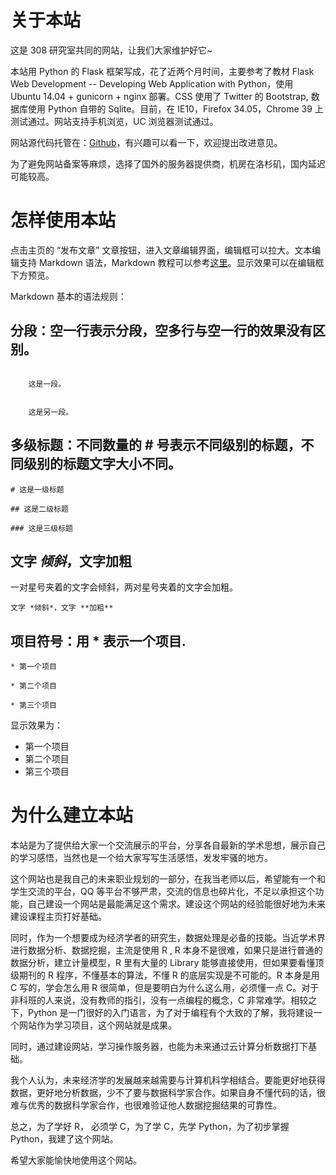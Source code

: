 # 关于本站
这是 308 研究室共同的网站，让我们大家维护好它~

本站用 Python 的 Flask 框架写成，花了近两个月时间，主要参考了教材 Flask Web Development -- Developing Web Application with Python，使用 Ubuntu 14.04 + gunicorn + nginx 部署。CSS 使用了 Twitter 的 Bootstrap, 数据库使用 Python 自带的 Sqlite。目前，在 IE10，Firefox 34.05，Chrome 39 上测试通过。网站支持手机浏览，UC 浏览器测试通过。

网站源代码托管在：[Github](https://github.com/chenzhou06/iiecon)，有兴趣可以看一下，欢迎提出改进意见。

为了避免网站备案等麻烦，选择了国外的服务器提供商，机房在洛杉矶，国内延迟可能较高。

# 怎样使用本站
点击主页的 “发布文章” 文章按钮，进入文章编辑界面，编辑框可以拉大。文本编辑支持 Markdown 语法，Markdown 教程可以参考[这里](http://www.ituring.com.cn/article/775)。显示效果可以在编辑框下方预览。

Markdown 基本的语法规则：

## 分段：空一行表示分段，空多行与空一行的效果没有区别。

<code>
    这是一段。</code>

<code></code>

<code>
    这是另一段。
</code>

## 多级标题：不同数量的 # 号表示不同级别的标题，不同级别的标题文字大小不同。

<code># 这是一级标题</code>

<code>## 这是二级标题</code>

<code>### 这是三级标题</code>

## 文字 *倾斜*，文字**加粗**

一对星号夹着的文字会倾斜，两对星号夹着的文字会加粗。

<code>文字 \*倾斜\*，文字 \*\*加粗\*\*</code>

## 项目符号：用 * 表示一个项目.

<code>* 第一个项目</code>

<code>* 第二个项目</code>

<code>* 第三个项目</code>

显示效果为：

* 第一个项目
* 第二个项目
* 第三个项目


# 为什么建立本站
本站是为了提供给大家一个交流展示的平台，分享各自最新的学术思想，展示自己的学习感悟，当然也是一个给大家写写生活感悟，发发牢骚的地方。

这个网站也是我自己的未来职业规划的一部分，在我当老师以后，希望能有一个和学生交流的平台，QQ 等平台不够严肃，交流的信息也碎片化，不足以承担这个功能，自己建设一个网站是最能满足这个需求。建设这个网站的经验能很好地为未来建设课程主页打好基础。

同时，作为一个想要成为经济学者的研究生，数据处理是必备的技能。当近学术界进行数据分析、数据挖掘，主流是使用 R , R 本身不是很难，如果只是进行普通的数据分析，建立计量模型，R 里有大量的 Library 能够直接使用，但如果要看懂顶级期刊的 R 程序，不懂基本的算法，不懂 R 的底层实现是不可能的。R 本身是用 C 写的，学会怎么用 R 很简单，但是要明白为什么这么用，必须懂一点 C。对于非科班的人来说，没有教师的指引，没有一点编程的概念，C 非常难学。相较之下，Python 是一门很好的入门语言，为了对于编程有个大致的了解，我将建设一个网站作为学习项目，这个网站就是成果。

同时，通过建设网站，学习操作服务器，也能为未来通过云计算分析数据打下基础。

我个人认为，未来经济学的发展越来越需要与计算机科学相结合。要能更好地获得数据，更好地分析数据，少不了要与数据科学家合作。如果自身不懂代码的话，很难与优秀的数据科学家合作，也很难验证他人数据挖掘结果的可靠性。

总之，为了学好 R， 必须学 C，为了学 C，先学 Python，为了初步掌握 Python，我建了这个网站。

希望大家能愉快地使用这个网站。